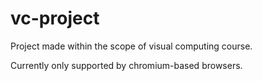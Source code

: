 # vc-project
Project made within the scope of visual computing course.

Currently only supported by chromium-based browsers.